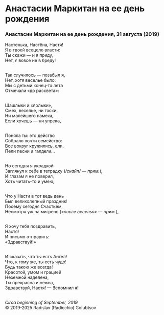 <style>p{text-align:left}</style>
# Анастасии Маркитан на ее день рождения

### Анастасии Маркитан на ее день рождения, 31 августа (2019)

Настенька, Настёна, Настя!<br />
Я в твоей всецело власти:<br />
Ты скажи &mdash; и я приду,<br />
Нет, я вовсе не в бреду!

<br />Так случилось &mdash; позабыл я,<br />
Нет, хотя веселье было:<br />
Мы с детьми конец-то лета<br />
Отмечали &laquo;до рассвета&raquo;:

<br />Шашлыки и &laquo;ярлыки&raquo;,<br />
Смех, веселье, ни тоски,<br />
Ни малейшего намека,<br />
Если хочешь &mdash; ни упрека,

<br />Поняла ты: это действо<br />
Собрало почти семейство:<br />
Все вокруг кружились, ели,<br />
Пели песни и галдели...

<br />Но сегодня я украдкой<br />
Заглянул к себе в тетрадку (*/скайп/ &mdash; прим.*),<br />
И глазам я не поверил,<br />
Хоть читать-то и умею,

<br />Что у Насти в тот ведь день<br />
Был великолепный праздник!<br />
Посему сегодня Счастьем,<br />
Несмотря уж на мигрень (*&laquo;после веселья&raquo; &mdash; прим.*),

<br />Я хочу тебя поздравить,<br />
Настя!<br />
И письмо отправить:<br />
&laquo;Здравствуй!&raquo;

<br />И сказать, что ты есть Ангел!<br />
Что, к тому же, ты есть чудо!<br />
Будь такою же всегда!<br />
Красотой, умом и грацией<br />
Неземной наделена,<br />
Ты прекрасна и нежна,<br />
Здравствуй, Настя! &mdash; Вспомнил я!

<br />*Circa beginning of September, 2019*<br />
&copy; 2019-2025 Radislav (Radicchio) Golubtsov
